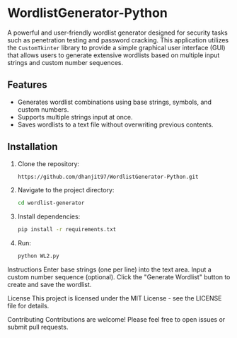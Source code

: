 # WordlistGenerator-Python
 A powerful and user-friendly wordlist generator designed for security tasks such as penetration testing and password cracking. This application utilizes the `CustomTkinter` library to provide a simple graphical user interface (GUI) that allows users to generate extensive wordlists based on multiple input strings and custom number sequences.

## Features
- Generates wordlist combinations using base strings, symbols, and custom numbers.
- Supports multiple strings input at once.
- Saves wordlists to a text file without overwriting previous contents.

## Installation
1. Clone the repository:
   ```bash
   https://github.com/dhanjit97/WordlistGenerator-Python.git

2. Navigate to the project directory:
   ```bash
   cd wordlist-generator

3. Install dependencies:
   ```bash
   pip install -r requirements.txt

4. Run:
   ````bash
   python WL2.py

Instructions
Enter base strings (one per line) into the text area.
Input a custom number sequence (optional).
Click the "Generate Wordlist" button to create and save the wordlist.

License
This project is licensed under the MIT License - see the LICENSE file for details.

Contributing
Contributions are welcome! Please feel free to open issues or submit pull requests.

